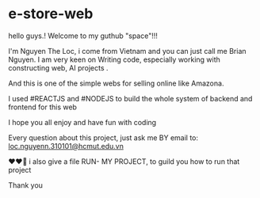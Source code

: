 # e-store-web

hello guys.!
Welcome to my guthub "space"!!!

I'm Nguyen The Loc, i come from Vietnam and you can just call me Brian Nguyen.
I am very keen on Writing code, especially working with constructing web, AI projects .

And this is one of the simple webs for selling online like Amazona. 

I used #REACTJS and #NODEJS to build the whole system of backend and frontend for this web 

I hope you  all enjoy and have fun with coding

Every question about this project, just ask me BY email to: loc.nguyenn.310101@hcmut.edu.vn 

❤❤🌹 i also give a file RUN- MY PROJECT, to guild you how to run that project

Thank you
